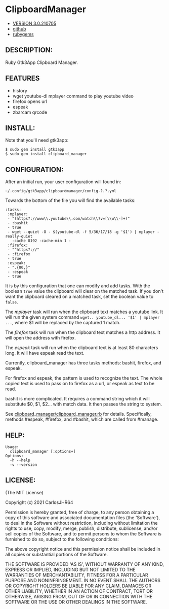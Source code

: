# ClipboardManager

* [VERSION 3.0.210705](https://github.com/carlosjhr64/clipboard_manater/releases)
* [github](https://github.com/carlosjhr64/clipboard_manager)
* [rubygems](https://rubygems.org/gems/clipboard_manager)

## DESCRIPTION:

Ruby Gtk3App Clipboard Manager.

## FEATURES

* history
* wget youtube-dl mplayer command to play youtube video
* firefox opens url
* espeak
* zbarcam qrcode

## INSTALL:

Note that you'll need gtk3app:

    $ sudo gem install gtk3app
    $ sudo gem install clipboard_manager

## CONFIGURATION:

After an initial run, your user configuration will found in:

    ~/.config/gtk3app/clipboardmanager/config-?.?.yml

Towards the bottom of the file you will find the available tasks:

    :tasks:
     :mplayer:
     - "(https?://www\\.youtube\\.com/watch\\?v=[\\w\\-]+)"
     - :bashit
     - true
     - wget --quiet -O - $(youtube-dl -f 5/36/17/18 -g '$1') | mplayer -really-quiet
       -cache 8192 -cache-min 1 -
     :firefox:
     - "^https?://"
     - :firefox
     - true
     :espeak:
     - ".{80,}"
     - :espeak
     - true

It is by this configuration that one can modify and add tasks.
With the boolean `true` value the clipboard will clear on the matched task.
If you don't want the clipboard cleared on a matched task,
set the boolean value to `false`.

The _mplayer_ task will run when the clipboard text matches a youtube link.
It will run the given system command `wget.. youtube_dl... '$1' | mplayer ...`,
where $1 will be replaced by the captured 1 match.

The _firefox_ task will run when the clipboard text matches a http address.
It will open the address with firefox.

The _espeak_ task will run when the clipboard text is at least 80 characters long.
It will have espeak read the text.

Currently, clipboard_manager has three tasks methods: bashit, firefox, and espeak.

For firefox and espeak, the pattern is used to recognize the text.
The whole copied text is used to pass on to firefox as a url, or espeak as text to be read.

bashit is more complicated.
It requires a command string which it will substitute $0, $1, $2... with match data.
It then passes the string to system.

See [clipboard_manager/clipboard_manager.rb](https://github.com/carlosjhr64/clipboard_manager/blob/master/lib/clipboard_manager/clipboard_manager.rb)
for details.
Specifically, methods #espeak, #firefox, and #bashit, which are called from #manage.

## HELP:

    Usage:
      clipboard_manager [:options+]
    Options:
      -h --help
      -v --version

## LICENSE:

(The MIT License)

Copyright (c) 2021 CarlosJHR64

Permission is hereby granted, free of charge, to any person obtaining
a copy of this software and associated documentation files (the
'Software'), to deal in the Software without restriction, including
without limitation the rights to use, copy, modify, merge, publish,
distribute, sublicense, and/or sell copies of the Software, and to
permit persons to whom the Software is furnished to do so, subject to
the following conditions:

The above copyright notice and this permission notice shall be
included in all copies or substantial portions of the Software.

THE SOFTWARE IS PROVIDED 'AS IS', WITHOUT WARRANTY OF ANY KIND,
EXPRESS OR IMPLIED, INCLUDING BUT NOT LIMITED TO THE WARRANTIES OF
MERCHANTABILITY, FITNESS FOR A PARTICULAR PURPOSE AND NONINFRINGEMENT.
IN NO EVENT SHALL THE AUTHORS OR COPYRIGHT HOLDERS BE LIABLE FOR ANY
CLAIM, DAMAGES OR OTHER LIABILITY, WHETHER IN AN ACTION OF CONTRACT,
TORT OR OTHERWISE, ARISING FROM, OUT OF OR IN CONNECTION WITH THE
SOFTWARE OR THE USE OR OTHER DEALINGS IN THE SOFTWARE.

